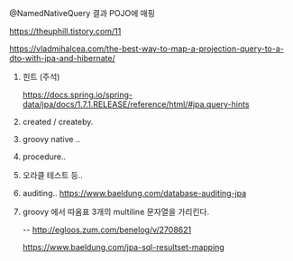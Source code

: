 @NamedNativeQuery 결과 POJO에 매핑

https://theuphill.tistory.com/11



https://vladmihalcea.com/the-best-way-to-map-a-projection-query-to-a-dto-with-jpa-and-hibernate/


1. 힌트 (주석)
   
   https://docs.spring.io/spring-data/jpa/docs/1.7.1.RELEASE/reference/html/#jpa.query-hints


2. created / createby.

3. groovy native ..

4. procedure..

5. 오라클 테스트 등..

6. auditing.. https://www.baeldung.com/database-auditing-jpa


7. groovy 에서 따옴표 3개의 multiline 문자열을 가리킨다. 

    --  http://egloos.zum.com/benelog/v/2708621
    
    https://www.baeldung.com/jpa-sql-resultset-mapping
